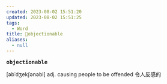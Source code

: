```yaml
---
created: 2023-08-02 15:51:20
updated: 2023-08-02 15:51:25
tags:
  - Word
title: 📖objectionable
aliases:
  - null
---
```


<pre><strong>objectionable</strong></pre>
[əbˈdʒekʃənəbl]
adj. causing people to be offended 令⼈反感的

